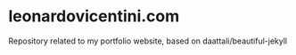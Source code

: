# leonardovicentini.com
Repository related to my portfolio website, based on daattali/beautiful-jekyll
